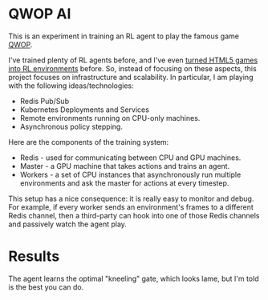 # QWOP AI

This is an experiment in training an RL agent to play the famous game [QWOP](https://en.wikipedia.org/wiki/QWOP).

I've trained plenty of RL agents before, and I've even [turned HTML5 games into RL environments](https://github.com/unixpickle/muniverse) before. So, instead of focusing on these aspects, this project focuses on infrastructure and scalability. In particular, I am playing with the following ideas/technologies:

 * Redis Pub/Sub
 * Kubernetes Deployments and Services
 * Remote environments running on CPU-only machines.
 * Asynchronous policy stepping.

Here are the components of the training system:

 * Redis - used for communicating between CPU and GPU machines.
 * Master - a GPU machine that takes actions and trains an agent.
 * Workers - a set of CPU instances that asynchronously run multiple environments and ask the master for actions at every timestep.

This setup has a nice consequence: it is really easy to monitor and debug. For example, if every worker sends an environment's frames to a different Redis channel, then a third-party can hook into one of those Redis channels and passively watch the agent play.

# Results

The agent learns the optimal "kneeling" gate, which looks lame, but I'm told is the best you can do.
